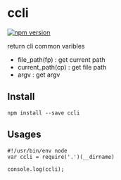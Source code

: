# ccli

[![npm version](https://badge.fury.io/js/ccli.svg)](http://badge.fury.io/js/ccli)

return cli common varibles 

- file_path(fp)		: get current path
- current_path(cp)	: get file path
- argv 				: get argv

## Install

```
npm install --save ccli
```

## Usages
```
#!/usr/bin/env node
var ccli = require('.')(__dirname)

console.log(ccli);
```

